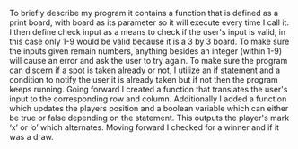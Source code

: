 To briefly describe my program it contains a function that is defined as a print board, with board as its parameter so it will execute every time I call it. I then define check input as a means to check if the user's input is valid, in this case only 1-9 would be valid because it is a 3 by 3 board. To make sure the inputs given remain numbers, anything besides an integer (within 1-9) will cause an error and ask the user to try again. To make sure the program can discern if a spot is taken already or not, I utilize an if statement and a condition to notify the user it is already taken but if not then the program keeps running. Going forward I created a function that translates the user's input to the corresponding row and column. Additionally I added a function which updates the players position and a boolean variable which can either be true or false depending on the statement. This outputs the player's mark ‘x’ or ‘o’ which alternates. Moving forward I checked for a winner and if it was a  draw. 
